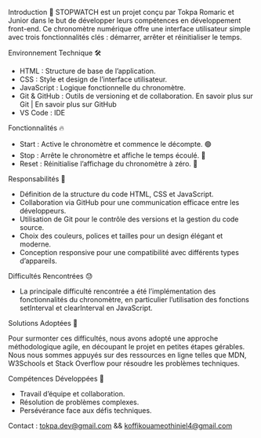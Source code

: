 
Introduction 📝
STOPWATCH est un projet conçu par Tokpa Romaric et Junior dans le but de développer leurs compétences en développement front-end. 
Ce chronomètre numérique offre une interface utilisateur simple avec trois fonctionnalités clés : démarrer, arrêter et réinitialiser le temps.

Environnement Technique 🛠️
- HTML : Structure de base de l’application.
- CSS : Style et design de l’interface utilisateur.
- JavaScript : Logique fonctionnelle du chronomètre.
- Git & GitHub : Outils de versioning et de collaboration. En savoir plus sur Git | En savoir plus sur GitHub
- VS Code : IDE
  
Fonctionnalités 🔥

- Start : Active le chronomètre et commence le décompte. 🟢
- Stop : Arrête le chronomètre et affiche le temps écoulé. 🔴
- Reset : Réinitialise l’affichage du chronomètre à zéro. 🔁
  
Responsabilités 👥

- Définition de la structure du code HTML, CSS et JavaScript.
- Collaboration via GitHub pour une communication efficace entre les développeurs.
- Utilisation de Git pour le contrôle des versions et la gestion du code source.
- Choix des couleurs, polices et tailles pour un design élégant et moderne.
- Conception responsive pour une compatibilité avec différents types d’appareils.
  
Difficultés Rencontrées 😓

* La principale difficulté rencontrée a été l’implémentation des fonctionnalités du chronomètre, en particulier l’utilisation des fonctions setInterval et clearInterval en JavaScript.

Solutions Adoptées 🧠

Pour surmonter ces difficultés, nous avons adopté une approche méthodologique agile, en découpant le projet en petites étapes gérables. 
Nous nous sommes appuyés sur des ressources en ligne telles que MDN, W3Schools et Stack Overflow pour résoudre les problèmes techniques.

Compétences Développées 💪

- Travail d’équipe et collaboration.
- Résolution de problèmes complexes.
- Persévérance face aux défis techniques.

Contact : tokpa.dev@gmail.com  &&  koffikouameothiniel4@gmail.com

